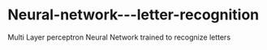 # Neural-network---letter-recognition
Multi Layer perceptron Neural Network  trained to recognize letters
